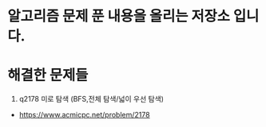 # 알고리즘 문제 푼 내용을 올리는 저장소 입니다.
# 해결한 문제들
1. q2178 미로 탐색 (BFS,전체 탐색/넓이 우선 탐색)
 - https://www.acmicpc.net/problem/2178
